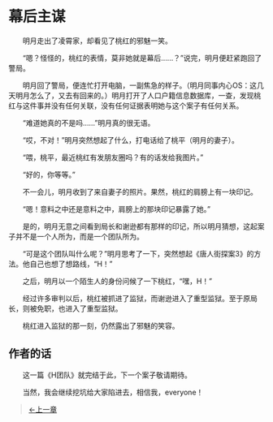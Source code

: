 # 幕后主谋

&#x3000;&#x3000;明月走出了凌霄家，却看见了桃红的邪魅一笑。

&#x3000;&#x3000;“嗯？怪怪的，桃红的表情，莫非她就是幕后……？”说完，明月便赶紧跑回了警局。

&#x3000;&#x3000;明月回了警局，便连忙打开电脑，一副焦急的样子。（明月同事内心OS：这几天明月怎么了，又去有回来的。）明月打开了人口户籍信息数据库，一查，发现桃红与这件事并没有任何关联，没有任何证据表明她与这个案子有任何关系。

&#x3000;&#x3000;“难道她真的不是吗……”明月真的很无语。

&#x3000;&#x3000;“哎，不对！”明月突然想起了什么，打电话给了桃平（明月的妻子）。

&#x3000;&#x3000;“喂，桃平，最近桃红有发朋友圈吗？有的话发给我图片。”

&#x3000;&#x3000;“好的，你等等。”

&#x3000;&#x3000;不一会儿，明月收到了来自妻子的照片。果然，桃红的肩膀上有一块印记。

&#x3000;&#x3000;“嗯！意料之中还是意料之中，肩膀上的那块印记暴露了她。”

&#x3000;&#x3000;是的，明月无意之间看到局长和谢逊都有那样的印记，所以明月猜想，这起案子并不是一个人所为，而是一个团队所为。

&#x3000;&#x3000;“可是这个团队叫什么呢？”明月思考了一下，突然想起《唐人街探案3》的方法。他自己也想了想路线，“H！”

&#x3000;&#x3000;之后，明月以一个陌生人的身份问候了一下桃红，“嘿，H！”

&#x3000;&#x3000;经过许多审判以后，桃红被抓进了监狱，而谢逊进入了重型监狱。至于原局长，则被免职，也进入了重型监狱。

&#x3000;&#x3000;桃红进入监狱的那一刻，仍然露出了邪魅的笑容。

## 作者的话

&#x3000;&#x3000;这一篇《H团队》就完结于此，下一个案子敬请期待。

&#x3000;&#x3000;当然，我会继续挖坑给大家陷进去，相信我，everyone！


> [←上一章](/zh-cn/detective/part1/chapter4.md)
